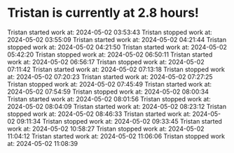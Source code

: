 # Tristan is currently at 2.8 hours!
Tristan started work at: 2024-05-02 03:53:43
Tristan stopped work at: 2024-05-02 03:55:09
Tristan started work at: 2024-05-02 04:21:44
Tristan stopped work at: 2024-05-02 04:21:50
Tristan started work at: 2024-05-02 05:42:20
Tristan stopped work at: 2024-05-02 06:50:11
Tristan started work at: 2024-05-02 06:56:17
Tristan stopped work at: 2024-05-02 07:11:42
Tristan started work at: 2024-05-02 07:13:18
Tristan stopped work at: 2024-05-02 07:20:23
Tristan started work at: 2024-05-02 07:27:25
Tristan stopped work at: 2024-05-02 07:45:49
Tristan started work at: 2024-05-02 07:54:59
Tristan stopped work at: 2024-05-02 08:00:34
Tristan started work at: 2024-05-02 08:01:56
Tristan stopped work at: 2024-05-02 08:04:09
Tristan started work at: 2024-05-02 08:23:12
Tristan stopped work at: 2024-05-02 08:46:33
Tristan started work at: 2024-05-02 09:11:34
Tristan stopped work at: 2024-05-02 09:33:45
Tristan started work at: 2024-05-02 10:58:27
Tristan stopped work at: 2024-05-02 11:04:12
Tristan started work at: 2024-05-02 11:06:06
Tristan stopped work at: 2024-05-02 11:08:39
